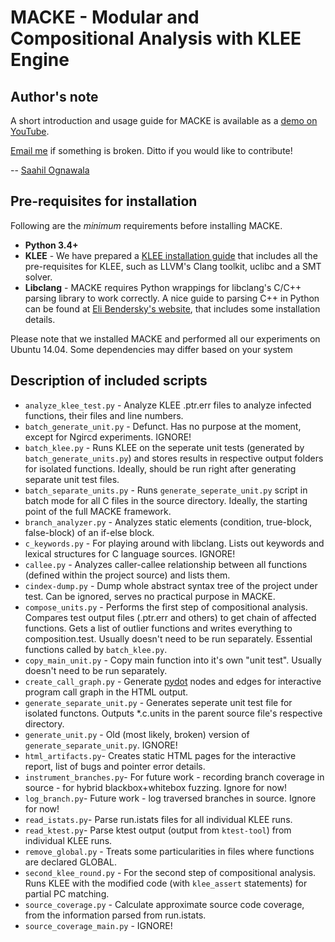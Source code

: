 MACKE - Modular and Compositional Analysis with KLEE Engine
===

Author's note
---

A short introduction and usage guide for MACKE is available as a [demo on YouTube](https://www.youtube.com/watch?v=icC3jc3mHEU). 

[Email me](mailto:ognawala@in.tum.de) if something is broken. Ditto if you would like to contribute! 

-- [Saahil Ognawala](https://www.i22.in.tum.de/index.php?id=31&L=1)

Pre-requisites for installation
---
Following are the *minimum* requirements before installing MACKE. 

- **Python 3.4+**
-  **KLEE** - We have prepared a [KLEE installation guide](https://github.com/hutoTUM/install-klee) that includes all the pre-requisites for KLEE, such as LLVM's Clang toolkit, uclibc and a SMT solver. 
- **Libclang** - MACKE requires Python wrappings for libclang's C/C++ parsing library to work correctly. A nice guide to parsing C++ in Python can be found at [Eli Bendersky's website](http://eli.thegreenplace.net/2011/07/03/parsing-c-in-python-with-clang), that includes some installation details. 

Please note that we installed MACKE and performed all our experiments on Ubuntu 14.04. Some dependencies may differ based on your system

Description of included scripts
---
+ `analyze_klee_test.py` - Analyze KLEE .ptr.err files to analyze infected functions, their files and line numbers.
+ `batch_generate_unit.py` - Defunct. Has no purpose at the moment, except for Ngircd experiments. IGNORE! 
+ `batch_klee.py` - Runs KLEE on the seperate unit tests (generated by `batch_generate_units.py`) and stores results in respective output folders for isolated functions. Ideally, should be run right after generating separate unit test files. 
+ `batch_separate_units.py` - Runs `generate_seperate_unit.py` script in batch mode for all C files in the source directory. Ideally, the starting point of the full MACKE framework. 
+ `branch_analyzer.py` - Analyzes static elements (condition, true-block, false-block) of an if-else block. 
+ `c_keywords.py` - For playing around with libclang. Lists out keywords and lexical structures for C language sources. IGNORE!
+ `callee.py` - Analyzes caller-callee relationship between all functions (defined within the project source) and lists them. 
+ `cindex-dump.py` - Dump whole abstract syntax tree of the project under test. Can be ignored, serves no practical purpose in MACKE. 
+ `compose_units.py` - Performs the first step of compositional analysis. Compares test output files (.ptr.err and others) to get chain of affected functions. Gets a list of outlier functions and writes everything to composition.test. Usually doesn't need to be run separately. Essential functions called by `batch_klee.py`. 
+ `copy_main_unit.py` - Copy main function into it's own "unit test". Usually doesn't need to be run separately. 
+ `create_call_graph.py` - Generate [pydot]([https://pypi.python.org/pypi/pydot]) nodes and edges for interactive program call graph in the HTML output. 
+ `generate_separate_unit.py` - Generates seperate unit test file for isolated functons. Outputs *.c.units in the parent source file's respective directory. 
+ `generate_unit.py` - Old (most likely, broken) version of `generate_separate_unit.py`. IGNORE!
+ `html_artifacts.py`- Creates static HTML pages for the interactive report, list of bugs and pointer error details. 
+ `instrument_branches.py`- For future work  - recording branch coverage in source - for hybrid blackbox+whitebox fuzzing. Ignore for now! 
+ `log_branch.py`- Future work - log traversed branches in source. Ignore for now!
+ `read_istats.py`- Parse run.istats files for all individual KLEE runs. 
+ `read_ktest.py`- Parse ktest output (output from `ktest-tool`) from individual KLEE runs. 
+ `remove_global.py` - Treats some particularities in files where functions are declared GLOBAL. 
+ `second_klee_round.py` - For the second step of compositional analysis. Runs KLEE with the modified code (with `klee_assert` statements) for partial PC matching. 
+ `source_coverage.py` - Calculate approximate source code coverage, from the information parsed from run.istats. 
+ `source_coverage_main.py` - IGNORE!
